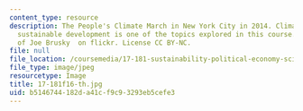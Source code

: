 ```yaml
---
content_type: resource
description: The People's Climate March in New York City in 2014. Climate change and
  sustainable development is one of the topics explored in this course. Image courtesy
  of Joe Brusky  on flickr. License CC BY-NC.
file: null
file_location: /coursemedia/17-181-sustainability-political-economy-science-and-policy-fall-2016/b5146744182da41cf9c93293eb5cefe3_17-181f16-th.jpg
file_type: image/jpeg
resourcetype: Image
title: 17-181f16-th.jpg
uid: b5146744-182d-a41c-f9c9-3293eb5cefe3
---
```

